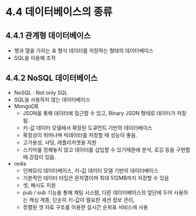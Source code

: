 # 4.4 데이터베이스의 종류

## 4.4.1 관계형 데이터베이스
- 행과 열을 가지는 표 형식 데이터를 저장하는 형태의 데이터베이스
- SQL을 이용해 조작

## 4.4.2 NoSQL 데이터베이스
- NoSQL : Not only SQL
- SQL을 사용하지 않는 데이터베이스
- MongoDB
  - JSON을 통해 데이터에 접근할 수 있고, Binary JSON 형태로 데이터가 저장됨.
  - 키-값 데이터 모델에서 확장된 도큐먼트 기반의 데이터베이스
  - 확장성이 뛰어나며 빅데이터를 저장할 때 성능이 좋음.
  - 고가용성, 샤딩, 레플리카셋을 지원
  - 스키마를 정해놓지 않고 데이터를 삽입할 수 있기때문에 분석, 로깅 등을 구현할 때 강점이 있음.
- redis
  - 인메모리 데이터베이스, 키-값 데이터 모델 기반의 데이터베이스
  - 기본적인 데이터 타입은 문자열이며 최대 512MB까지 저장할 수 있음
  - 셋, 해시도 지원
  - pub / sub 기능을 통해 채팅 시스템, 다른 데이터베이스의 앞단에 두어 사용하는 캐싱 계층, 단순히 키-값이 필요한 세션 정보 관리, 
  - 정렬된 셋 자료 구조를 이용한 실시간 순위표 서비스에 사용